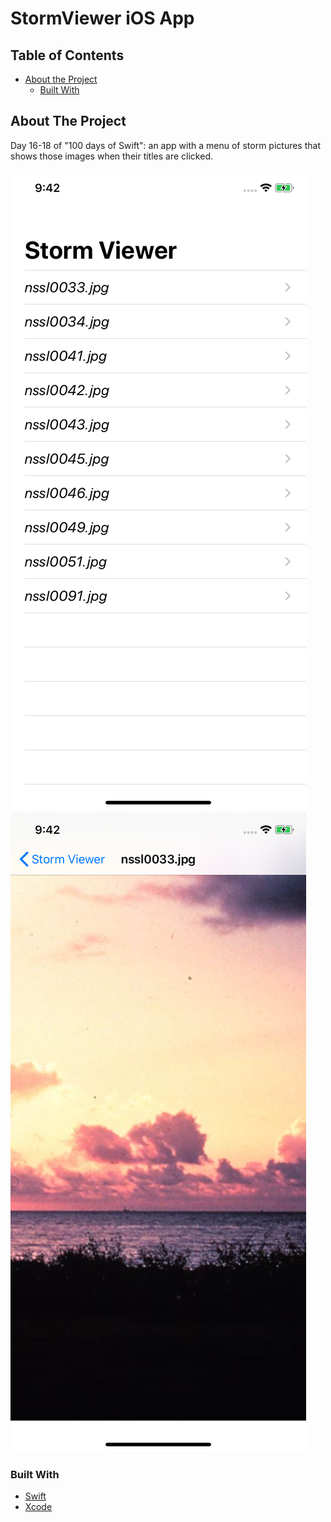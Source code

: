 
# StormViewer iOS App

<!-- TABLE OF CONTENTS -->
## Table of Contents

* [About the Project](#about-the-project)
  * [Built With](#built-with)



<!-- ABOUT THE PROJECT -->
## About The Project

Day 16-18 of "100 days of Swift": an app with a menu of storm pictures that shows those images when their titles are clicked. 

[![Example 1][product-screenshot1]]()
[![Example 2][product-screenshot2]]()

### Built With

* [Swift](https://swift.org/documentation)
* [Xcode](https://developer.apple.com/xcode/ide/)



<!-- MARKDOWN LINKS & IMAGES -->
[product-screenshot1]: images/ex1.png
[product-screenshot2]: images/ex2.png
[product-screenshot3]: images/ex3.png
